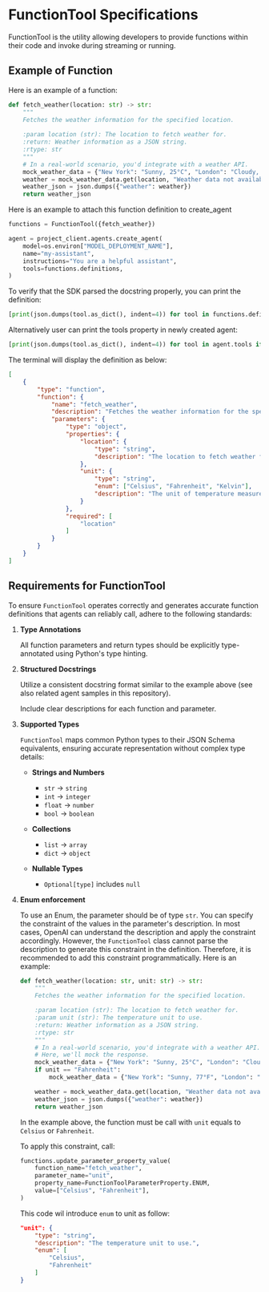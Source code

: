 # FunctionTool Specifications

FunctionTool is the utility allowing developers to provide functions within their code and invoke during streaming or running.   

## Example of Function

Here is an example of a function:
```python
def fetch_weather(location: str) -> str:
    """
    Fetches the weather information for the specified location.
 
    :param location (str): The location to fetch weather for.
    :return: Weather information as a JSON string.
    :rtype: str
    """
    # In a real-world scenario, you'd integrate with a weather API.
    mock_weather_data = {"New York": "Sunny, 25°C", "London": "Cloudy, 18°C", "Tokyo": "Rainy, 22°C"}
    weather = mock_weather_data.get(location, "Weather data not available for this location.")
    weather_json = json.dumps({"weather": weather})
    return weather_json
```

Here is an example to attach this function definition to create_agent

```python
functions = FunctionTool({fetch_weather})

agent = project_client.agents.create_agent(
    model=os.environ["MODEL_DEPLOYMENT_NAME"],
    name="my-assistant",
    instructions="You are a helpful assistant",
    tools=functions.definitions,
)
```

To verify that the SDK parsed the docstring properly, you can print the definition:

```python
[print(json.dumps(tool.as_dict(), indent=4)) for tool in functions.definitions]
```

Alternatively user can print the tools property in newly created agent:

```python
[print(json.dumps(tool.as_dict(), indent=4)) for tool in agent.tools if tool.type == "function"]
```

The terminal will display the definition as below:

```json
[
    {
        "type": "function",
        "function": {
            "name": "fetch_weather",
            "description": "Fetches the weather information for the specified location.",
            "parameters": {
                "type": "object",
                "properties": {
                    "location": {
                        "type": "string",
                        "description": "The location to fetch weather for."
                    },
                    "unit": {
                        "type": "string",
                        "enum": ["Celsius", "Fahrenheit", "Kelvin"],
                        "description": "The unit of temperature measurement."
                    }
                },
                "required": [
                    "location"
                ]
            }
        }
    }
]
```

## Requirements for FunctionTool

To ensure `FunctionTool` operates correctly and generates accurate function definitions that agents can reliably call, adhere to the following standards:
 
1. **Type Annotations**
   
    All function parameters and return types should be explicitly type-annotated using Python's type hinting.
 
1. **Structured Docstrings**

    Utilize a consistent docstring format similar to the example above (see also related agent samples in this repository).

    Include clear descriptions for each function and parameter.
 
1. **Supported Types**
 
    `FunctionTool` maps common Python types to their JSON Schema equivalents, ensuring accurate representation without complex type details:
 
   - **Strings and Numbers**
     - `str` → `string`
     - `int` → `integer`
     - `float` → `number`
     - `bool` → `boolean`
 
   - **Collections**
     - `list` → `array`
     - `dict` → `object`
 
   - **Nullable Types**
     - `Optional[type]` includes `null`

2. **Enum enforcement**
    
    To use an Enum, the parameter should be of type `str`. You can specify the constraint of the values in the parameter's description. In most cases, OpenAI can understand the description and apply the constraint accordingly. However, the `FunctionTool` class cannot parse the description to generate this constraint in the definition. Therefore, it is recommended to add this constraint programmatically. Here is an example:

    ```python
    def fetch_weather(location: str, unit: str) -> str:
        """
        Fetches the weather information for the specified location.
    
        :param location (str): The location to fetch weather for.
        :param unit (str): The temperature unit to use.
        :return: Weather information as a JSON string.
        :rtype: str
        """
        # In a real-world scenario, you'd integrate with a weather API.
        # Here, we'll mock the response.
        mock_weather_data = {"New York": "Sunny, 25°C", "London": "Cloudy, 18°C", "Tokyo": "Rainy, 22°C"}
        if unit == "Fahrenheit":
            mock_weather_data = {"New York": "Sunny, 77°F", "London": "Cloudy, 64°F", "Tokyo": "Rainy, 72°F"}
    
        weather = mock_weather_data.get(location, "Weather data not available for this location.")
        weather_json = json.dumps({"weather": weather})
        return weather_json
    ```

    In the example above, the function must be call with `unit` equals to `Celsius` or `Fahrenheit`.

    To apply this constraint, call:

    ```python
    functions.update_parameter_property_value(
        function_name="fetch_weather",
        parameter_name="unit",
        property_name=FunctionToolParameterProperty.ENUM,
        value=["Celsius", "Fahrenheit"],
    )
    ```
        
    This code wil introduce `enum` to unit as follow:

    ```json
    "unit": {
        "type": "string",
        "description": "The temperature unit to use.",
        "enum": [
            "Celsius",
            "Fahrenheit"
        ]
    }    
    ```


